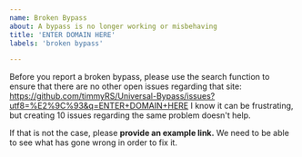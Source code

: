 ```yaml
---
name: Broken Bypass
about: A bypass is no longer working or misbehaving
title: 'ENTER DOMAIN HERE'
labels: 'broken bypass'

---
```


Before you report a broken bypass, please use the search function to ensure that there are no other open issues regarding that site: https://github.com/timmyRS/Universal-Bypass/issues?utf8=%E2%9C%93&q=ENTER+DOMAIN+HERE
I know it can be frustrating, but creating 10 issues regarding the same problem doesn't help.

If that is not the case, please **provide an example link.** We need to be able to see what has gone wrong in order to fix it.
